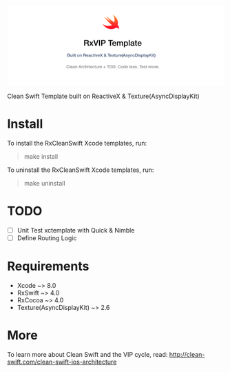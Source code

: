 <img src="https://github.com/GeekTree0101/RxVIPTemplate/blob/master/resources/logo.png" />

Clean Swift Template built on ReactiveX & Texture(AsyncDisplayKit)

# Install
To install the RxCleanSwift Xcode templates, run:

> make install

To uninstall the RxCleanSwift Xcode templates, run:

> make uninstall

# TODO
- [ ] Unit Test xctemplate with Quick & Nimble
- [ ] Define Routing Logic

# Requirements
- Xcode ~> 8.0
- RxSwift ~> 4.0
- RxCocoa ~> 4.0
- Texture(AsyncDisplayKit) ~> 2.6

# More
To learn more about Clean Swift and the VIP cycle, read:
http://clean-swift.com/clean-swift-ios-architecture
